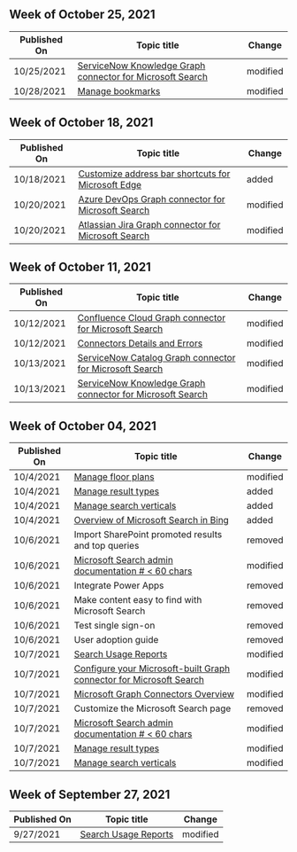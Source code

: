 <!-- This file is generated automatically each week. Changes made to this file will be overwritten.-->



## Week of October 25, 2021


| Published On |Topic title | Change |
|------|------------|--------|
| 10/25/2021 | [ServiceNow Knowledge Graph connector for Microsoft Search](/MicrosoftSearch/servicenow-knowledge-connector) | modified |
| 10/28/2021 | [Manage bookmarks](/MicrosoftSearch/manage-bookmarks) | modified |


## Week of October 18, 2021


| Published On |Topic title | Change |
|------|------------|--------|
| 10/18/2021 | [Customize address bar shortcuts for Microsoft Edge](/MicrosoftSearch/edge-shortcuts) | added |
| 10/20/2021 | [Azure DevOps Graph connector for Microsoft Search](/MicrosoftSearch/azure-devops-connector) | modified |
| 10/20/2021 | [Atlassian Jira Graph connector for Microsoft Search](/MicrosoftSearch/jira-connector) | modified |


## Week of October 11, 2021


| Published On |Topic title | Change |
|------|------------|--------|
| 10/12/2021 | [Confluence Cloud Graph connector for Microsoft Search](/MicrosoftSearch/confluence-cloud-connector) | modified |
| 10/12/2021 | [Connectors Details and Errors](/MicrosoftSearch/connector-details-errors) | modified |
| 10/13/2021 | [ServiceNow Catalog Graph connector for Microsoft Search](/MicrosoftSearch/servicenow-catalog-connector) | modified |
| 10/13/2021 | [ServiceNow Knowledge Graph connector for Microsoft Search](/MicrosoftSearch/servicenow-knowledge-connector) | modified |


## Week of October 04, 2021


| Published On |Topic title | Change |
|------|------------|--------|
| 10/4/2021 | [Manage floor plans](/MicrosoftSearch/manage-floorplans) | modified |
| 10/4/2021 | [Manage result types](/MicrosoftSearch/manage-result-types) | added |
| 10/4/2021 | [Manage search verticals](/MicrosoftSearch/manage-verticals) | added |
| 10/4/2021 | [Overview of Microsoft Search in Bing](/MicrosoftSearch/overview-microsoft-search-bing) | added |
| 10/6/2021 | Import SharePoint promoted results and top queries | removed |
| 10/6/2021 | [Microsoft Search admin documentation # < 60 chars](/MicrosoftSearch/index) | modified |
| 10/6/2021 | Integrate Power Apps | removed |
| 10/6/2021 | Make content easy to find with Microsoft Search | removed |
| 10/6/2021 | Test single sign-on | removed |
| 10/6/2021 | User adoption guide | removed |
| 10/7/2021 | [Search Usage Reports](/MicrosoftSearch/usage-reports) | modified |
| 10/7/2021 | [Configure your Microsoft-built Graph connector for Microsoft Search](/MicrosoftSearch/configure-connector) | modified |
| 10/7/2021 | [Microsoft Graph Connectors Overview](/MicrosoftSearch/connectors-overview) | modified |
| 10/7/2021 | Customize the Microsoft Search page | removed |
| 10/7/2021 | [Microsoft Search admin documentation # < 60 chars](/MicrosoftSearch/index) | modified |
| 10/7/2021 | [Manage result types](/MicrosoftSearch/manage-result-types) | modified |
| 10/7/2021 | [Manage search verticals](/MicrosoftSearch/manage-verticals) | modified |


## Week of September 27, 2021


| Published On |Topic title | Change |
|------|------------|--------|
| 9/27/2021 | [Search Usage Reports](/MicrosoftSearch/usage-reports) | modified |
